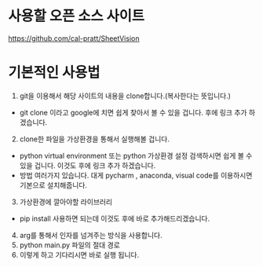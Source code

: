# 사용할 오픈 소스 사이트 

https://github.com/cal-pratt/SheetVision

# 기본적인 사용법

1. git을 이용해서 해당 사이트의 내용을 clone합니다.(복사한다는 뜻입니다.) 
  - git clone 이라고 google에 치면 쉽게 찾아서 볼 수 있을 겁니다. 후에 링크 추가 하겠습니다.
2. clone한 파일을 가상환경을 통해서 실행해볼 겁니다.
  - python virtual environment 또는 python 가상환경 설정 검색하시면 쉽게 볼 수 있을 겁니다. 이것도 후에 링크 추가 하겠습니다.
  - 방법 여러가지 있습니다. 대게 pycharm , anaconda, visual code를 이용하시면 기본으로 설치해줍니다.
3. 가상환경에 깔아야할 라이브러리
  - pip install 사용하면 되는데 이것도 후에 바로 추가해드리겠습니다.
4. arg를 통해서 인자를 넘겨주는 방식을 사용합니다.
5. python main.py 파일의 절대 경로
6. 이렇게 하고 기다리시면 바로 실행 됩니다.
